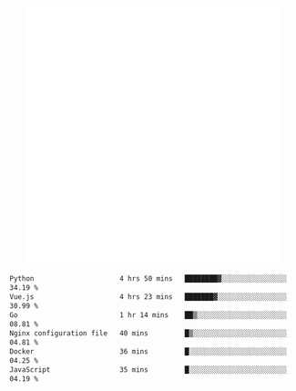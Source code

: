 <div align="center">
    <a href="https://konst.fish">
        <img src="https://raw.githubusercontent.com/konstfish/konstfish/master/fish.svg" alt="Logo" width="450"/>
    </a>
</div>

<!--START_SECTION:waka-->

```text
Python                     4 hrs 50 mins   ████████▓░░░░░░░░░░░░░░░░   34.19 %
Vue.js                     4 hrs 23 mins   ███████▓░░░░░░░░░░░░░░░░░   30.99 %
Go                         1 hr 14 mins    ██▒░░░░░░░░░░░░░░░░░░░░░░   08.81 %
Nginx configuration file   40 mins         █▒░░░░░░░░░░░░░░░░░░░░░░░   04.81 %
Docker                     36 mins         █░░░░░░░░░░░░░░░░░░░░░░░░   04.25 %
JavaScript                 35 mins         █░░░░░░░░░░░░░░░░░░░░░░░░   04.19 %
```

<!--END_SECTION:waka-->
